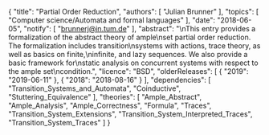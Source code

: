 {
    "title": "Partial Order Reduction",
    "authors": [
        "Julian Brunner"
    ],
    "topics": [
        "Computer science/Automata and formal languages"
    ],
    "date": "2018-06-05",
    "notify": [
        "brunnerj@in.tum.de"
    ],
    "abstract": "\nThis entry provides a formalization of the abstract theory of ample\nset partial order reduction. The formalization includes transition\nsystems with actions, trace theory, as well as basics on finite,\ninfinite, and lazy sequences. We also provide a basic framework for\nstatic analysis on concurrent systems with respect to the ample set\ncondition.",
    "licence": "BSD",
    "olderReleases": [
        {
            "2019": "2019-06-11"
        },
        {
            "2018": "2018-08-16"
        }
    ],
    "dependencies": [
        "Transition_Systems_and_Automata",
        "Coinductive",
        "Stuttering_Equivalence"
    ],
    "theories": [
        "Ample_Abstract",
        "Ample_Analysis",
        "Ample_Correctness",
        "Formula",
        "Traces",
        "Transition_System_Extensions",
        "Transition_System_Interpreted_Traces",
        "Transition_System_Traces"
    ]
}